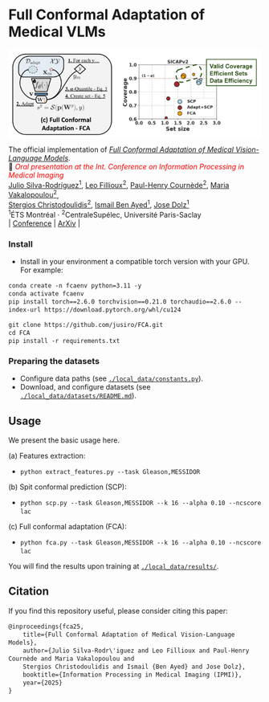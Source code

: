 
# Full Conformal Adaptation of Medical VLMs

<img src="./local_data/media/overview.png" width = "600" alt="" align=center /> <br/>

The official implementation of [*Full Conformal Adaptation of Medical Vision-Language Models*]().<br/>
📜 <span style="color:red">*Oral presentation at the Int. Conference on Information Processing in Medical Imaging*</span> \
[Julio Silva-Rodríguez<sup>1</sup>](https://scholar.google.es/citations?user=1UMYgHMAAAAJ&hl),
[Leo Fillioux<sup>2</sup>](https://scholar.google.fr/citations?user=c0kBPnoAAAAJ&hl),
[Paul-Henry Cournède<sup>2</sup>](https://scholar.google.fr/citations?user=LGr1sroAAAAJ&hl),
[Maria Vakalopoulou<sup>2</sup>](https://scholar.google.gr/citations?user=FKUHYqMAAAAJ&hl), <br/>
[Stergios Christodoulidis<sup>2</sup>](https://scholar.google.com/citations?user=-h5w30sAAAAJ&hl), 
[Ismail Ben Ayed<sup>1</sup>](https://scholar.google.es/citations?user=29vyUccAAAAJ&hl),
[Jose Dolz<sup>1</sup>](https://scholar.google.es/citations?user=yHQIFFMAAAAJ&hl) <br/>
<sup>1</sup>ÉTS Montréal ⋅ <sup>2</sup>CentraleSupélec, Université Paris-Saclay <br/>
| [Conference]() | [ArXiv]() |
<br/>


### Install

* Install in your environment a compatible torch version with your GPU. For example:

```
conda create -n fcaenv python=3.11 -y
conda activate fcaenv
pip install torch==2.6.0 torchvision==0.21.0 torchaudio==2.6.0 --index-url https://download.pytorch.org/whl/cu124
```

```
git clone https://github.com/jusiro/FCA.git
cd FCA
pip install -r requirements.txt
```

### Preparing the datasets
- Configure data paths (see [`./local_data/constants.py`](./local_data/constants.py)).
- Download, and configure datasets (see [`./local_data/datasets/README.md`](./local_data/datasets/README.md)).

## Usage
We present the basic usage here.

(a) Features extraction:
- `python extract_features.py --task Gleason,MESSIDOR`

(b) Spit conformal prediction (SCP):
- `python scp.py --task Gleason,MESSIDOR --k 16 --alpha 0.10 --ncscore lac`

(c) Full conformal adaptation (FCA):
- `python fca.py --task Gleason,MESSIDOR --k 16 --alpha 0.10 --ncscore lac`

You will find the results upon training at [`./local_data/results/`](./local_data/results/).


## Citation

If you find this repository useful, please consider citing this paper:
```
@inproceedings{fca25,
    title={Full Conformal Adaptation of Medical Vision-Language Models},
    author={Julio Silva-Rodr\'iguez and Leo Fillioux and Paul-Henry Cournède and Maria Vakalopoulou and
    Stergios Christodoulidis and Ismail {Ben Ayed} and Jose Dolz},
    booktitle={Information Processing in Medical Imaging (IPMI)},
    year={2025}
}
```





















